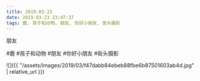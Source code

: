 ```yaml
---
title: 2019-03-23
date: 2019-03-23 23:47:37
tags: 鹿, 孩子和动物, 朋友, 你好小朋友, 街头摄影
---
```


<p>朋友</p>

#鹿 #孩子和动物 #朋友 #你好小朋友 #街头摄影

![]({{ "/assets/images/2019/03/f47dabb84ebeb88fbe6b87501603ab4d.jpg" | relative_url }})
